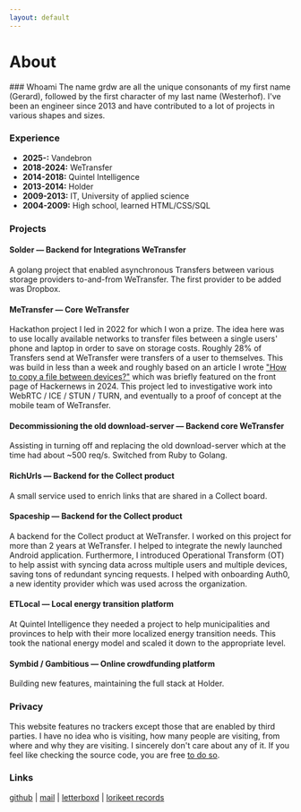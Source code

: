 ```yaml
---
layout: default
---
```


<h1 id="header">About</h1>
### Whoami
The name grdw are all the unique consonants of my first name (Gerard), followed by the first character of my last name (Westerhof). I've been an engineer since 2013 and have contributed to a lot of projects in various shapes and sizes.

### Experience
- **2025-:** Vandebron
- **2018-2024:** WeTransfer
- **2014-2018:** Quintel Intelligence
- **2013-2014:** Holder
- **2009-2013:** IT, University of applied science
- **2004-2009:** High school, learned HTML/CSS/SQL

### Projects

#### Solder — Backend for Integrations WeTransfer
A golang project that enabled asynchronous Transfers between various storage providers to-and-from WeTransfer. The first provider to be added was Dropbox.

#### MeTransfer — Core WeTransfer
Hackathon project I led in 2022 for which I won a prize. The idea here was to use locally available networks to transfer files between a single users' phone and laptop in order to save on storage costs. Roughly 28% of Transfers send at WeTransfer were transfers of a user to themselves. This was build in less than a week and roughly based on an article I wrote ["How to copy a file between devices?"](/2022/10/03/how-to-copy-a-file-between-devices.html) which was briefly featured on the front page of Hackernews in 2024. This project led to investigative work into WebRTC / ICE / STUN / TURN, and eventually to a proof of concept at the mobile team of WeTransfer.

#### Decommissioning the old download-server — Backend core WeTransfer
Assisting in turning off and replacing the old download-server which at the time had about ~500 req/s. Switched from Ruby to Golang.

#### RichUrls — Backend for the Collect product
A small service used to enrich links that are shared in a Collect board.

#### Spaceship — Backend for the Collect product
A backend for the Collect product at WeTransfer. I worked on this project for more than 2 years at WeTransfer. I helped to integrate the newly launched Android application. Furthermore, I introduced Operational Transform (OT) to help assist with syncing data across multiple users and multiple devices, saving tons of redundant syncing requests. I helped with onboarding Auth0, a new identity provider which was used across the organization.

#### ETLocal — Local energy transition platform
At Quintel Intelligence they needed a project to help municipalities and provinces to help with their more localized energy transition needs. This took the national energy model and scaled it down to the appropriate level.

#### Symbid / Gambitious — Online crowdfunding platform
Building new features, maintaining the full stack at Holder.

### Privacy
This website features no trackers except those that are enabled by
third parties. I have no idea who is visiting, how many people are visiting,
from where and why they are visiting. I sincerely don't care about any
of it. If you feel like checking the source code, you are free <a href="https://github.com/grdw/grdw" target="_blank">to do so</a>.

### Links
<a target="_blank" href="https://github.com/grdw">github</a> |
<a href='mailto:gerard@grdw.nl'>mail</a> |
<a href='https://letterboxd.com/Fietsband' target='_blank'>letterboxd</a> |
<a href='https://www.discogs.com/seller/LorikeetRecords/profile' target='_blank'>lorikeet records</a>

